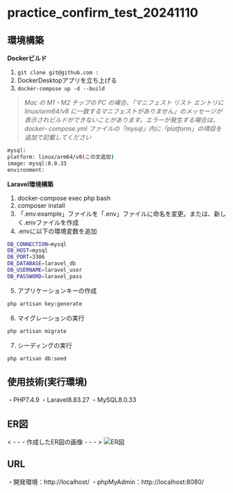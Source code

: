 # practice_confirm_test_20241110

## 環境構築
**Dockerビルド**
1. `git clone git@github.com :`
2. DockerDesktopアプリを立ち上げる
3. `docker-compose up -d --build`

> *Mac の M1・M2 チップの PC の場合、「マニフェスト リスト エントリに linux/arm64/v8 に一致するマニフェストがありません」のメッセージが表示されビルドができないことがあります。エラーが発生する場合は、docker- compose.yml ファイルの「mysql」内に「platform」の項目を追加で記載してください*
```bash
mysql:
platform: linux/arm64/v8(この文追加)
image: mysql:8.0.33
environment:
```

**Laravel環境構築**
1. docker-compose exec php bash
2. composer install
3. 「.env.example」ファイルを「.env」ファイルに命名を変更。または、新しく.envファイルを作成
4. .envに以下の環境変数を追加
```bash
DB_CONNECTION=mysql
DB_HOST=mysql
DB_PORT=3306
DB_DATABASE=laravel_db
DB_USERNAME=laravel_user
DB_PASSWORD=laravel_pass
```
5. アプリケーションキーの作成
```bash
php artisan key:generate
```
6. マイグレーションの実行
```bash
php artisan migrate
```
7. シーディングの実行
```bash
php artisan db:seed
```

## 使用技術(実行環境)
・PHP7.4.9
・Laravel8.83.27
・MySQL8.0.33

## ER図
< - - - 作成したER図の画像 - - - >
![ER図](./practice_confirm_test/diagram.drawio.png)

## URL
・開発環境：http://localhost/
・phpMyAdmin：http://localhost:8080/